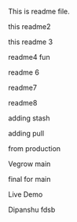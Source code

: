 This is readme file.

this readme2

this readme 3

readme4
fun

readme 6

readme7

readme8

adding stash

adding pull

from production

Vegrow main

final for main

Live Demo

Dipanshu
fdsb
